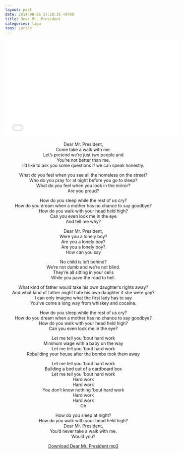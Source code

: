 ```yaml
---
layout: post
date: 2014-08-26 17:18:35 +0700
title: Dear Mr. President
categories: lagu
tags: Lyrics
---
```

<p style="text-align: center;"><iframe src="//www.youtube.com/embed/1f8S5u01E0Y" allowfullscreen="" width="560" height="315" frameborder="0"></iframe></p>
<p><span id="more-1197"></span></p>
<p style="text-align: center;">Dear Mr. President,<br>
Come take a walk with me.<br>
Let’s pretend we’re just two people and<br>
You’re not better than me.<br>
I’d like to ask you some questions if we can speak honestly.</p>
<p style="text-align: center;">What do you feel when you see all the homeless on the street?<br>
Who do you pray for at night before you go to sleep?<br>
What do you feel when you look in the mirror?<br>
Are you proud?</p>
<p style="text-align: center;">How do you sleep while the rest of us cry?<br>
How do you dream when a mother has no chance to say goodbye?<br>
How do you walk with your head held high?<br>
Can you even look me in the eye<br>
And tell me why?</p>
<p style="text-align: center;">Dear Mr. President,<br>
Were you a lonely boy?<br>
Are you a lonely boy?<br>
Are you a lonely boy?<br>
How can you say</p>
<p style="text-align: center;">No child is left behind?<br>
We’re not dumb and we’re not blind.<br>
They’re all sitting in your cells<br>
While you pave the road to hell.</p>
<p style="text-align: center;">What kind of father would take his own daughter’s rights away?<br>
And what kind of father might hate his own daughter if she were gay?<br>
I can only imagine what the first lady has to say<br>
You’ve come a long way from whiskey and cocaine.</p>
<p style="text-align: center;">How do you sleep while the rest of us cry?<br>
How do you dream when a mother has no chance to say goodbye?<br>
How do you walk with your head held high?<br>
Can you even look me in the eye?</p>
<p style="text-align: center;">Let me tell you ’bout hard work<br>
Minimum wage with a baby on the way<br>
Let me tell you ’bout hard work<br>
Rebuilding your house after the bombs took them away</p>
<p style="text-align: center;">Let me tell you ’bout hard work<br>
Building a bed out of a cardboard box<br>
Let me tell you ’bout hard work<br>
Hard work<br>
Hard work<br>
You don’t know nothing ’bout hard work<br>
Hard work<br>
Hard work<br>
Oh</p>
<p style="text-align: center;">How do you sleep at night?<br>
How do you walk with your head held high?<br>
Dear Mr. President,<br>
You’d never take a walk with me.<br>
Would you?</p>
<p style="text-align: center;"><a href="http://se.eggoez.com/mr%20president.mp3">Download Dear Mr. President mp3</a></p>